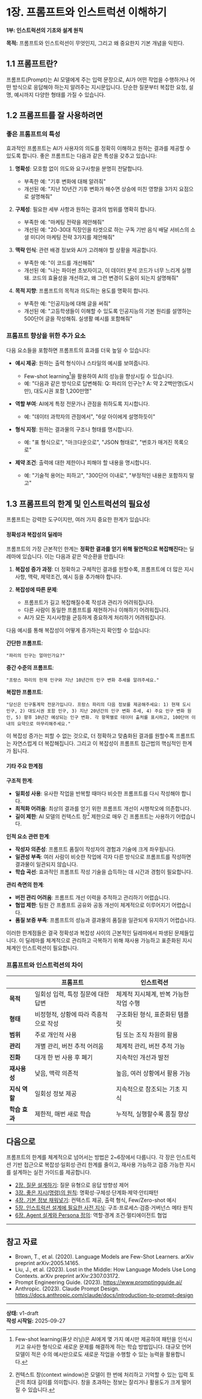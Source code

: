 # 1장. 프롬프트와 인스트럭션 이해하기

**1부: 인스트럭션의 기초와 설계 원칙**

**목적:** 프롬프트와 인스트럭션이 무엇인지, 그리고 왜 중요한지 기본 개념을 익힌다.

## 1.1 프롬프트란?

프롬프트(Prompt)는 AI 모델에게 주는 입력 문장으로, AI가 어떤 작업을 수행하거나 어떤 방식으로 응답해야 하는지 알려주는 지시문입니다. 단순한 질문부터 복잡한 요청, 설명, 예시까지 다양한 형태를 가질 수 있습니다.

## 1.2 프롬프트를 잘 사용하려면

### 좋은 프롬프트의 특성

효과적인 프롬프트는 AI가 사용자의 의도를 정확히 이해하고 원하는 결과를 제공할 수 있도록 합니다. 좋은 프롬프트는 다음과 같은 특성을 갖추고 있습니다:

1. **명확성**: 모호함 없이 의도와 요구사항을 분명히 전달합니다.
   - 부족한 예: "기후 변화에 대해 알려줘"
   - 개선된 예: "지난 10년간 기후 변화가 해수면 상승에 미친 영향을 3가지 요점으로 설명해줘"

2. **구체성**: 필요한 세부 사항과 원하는 결과의 범위를 명확히 합니다.
   - 부족한 예: "마케팅 전략을 제안해줘"
   - 개선된 예: "20-30대 직장인을 타겟으로 하는 구독 기반 음식 배달 서비스의 소셜 미디어 마케팅 전략 3가지를 제안해줘"

3. **맥락 인식**: 관련 배경 정보와 AI가 고려해야 할 상황을 제공합니다.
   - 부족한 예: "이 코드를 개선해줘"
   - 개선된 예: "나는 파이썬 초보자이고, 이 데이터 분석 코드가 너무 느리게 실행돼. 코드의 효율성을 개선하고, 왜 그런 변경이 도움이 되는지 설명해줘"

4. **목적 지향**: 프롬프트의 목적과 의도하는 용도를 명확히 합니다.
   - 부족한 예: "인공지능에 대해 글을 써줘"
   - 개선된 예: "고등학생들이 이해할 수 있도록 인공지능의 기본 원리를 설명하는 500단어 글을 작성해줘. 실생활 예시를 포함해줘"

### 프롬프트 향상을 위한 추가 요소

다음 요소들을 포함하면 프롬프트의 효과를 더욱 높일 수 있습니다:

- **예시 제공**: 원하는 출력 형식이나 스타일의 예시를 보여줍니다.
  - Few-shot learning[^1]을 활용하여 AI의 성능을 향상시킬 수 있습니다.
  - 예: "다음과 같은 방식으로 답변해줘: Q: 파리의 인구는? A: 약 2.2백만명(도시만), 대도시권 포함 1,200만명"

- **역할 부여**: AI에게 특정 전문가나 관점을 취하도록 지시합니다.
  - 예: "데이터 과학자의 관점에서", "6살 아이에게 설명하듯이"

- **형식 지정**: 원하는 결과물의 구조나 형태를 명시합니다.
  - 예: "표 형식으로", "마크다운으로", "JSON 형태로", "번호가 매겨진 목록으로"

- **제약 조건**: 출력에 대한 제한이나 피해야 할 내용을 명시합니다.
  - 예: "기술적 용어는 피하고", "300단어 이내로", "부정적인 내용은 포함하지 말고"

## 1.3 프롬프트의 한계 및 인스트럭션의 필요성

프롬프트는 강력한 도구이지만, 여러 가지 중요한 한계가 있습니다:

#### 정확성과 복잡성의 딜레마

프롬프트의 가장 근본적인 한계는 **정확한 결과를 얻기 위해 필연적으로 복잡해진다**는 딜레마에 있습니다. 이는 다음과 같은 악순환을 만듭니다:

1. **복잡성 증가 과정**: 더 정확하고 구체적인 결과를 원할수록, 프롬프트에 더 많은 지시사항, 맥락, 제약조건, 예시 등을 추가해야 합니다.

2. **복잡성에 따른 문제**: 
   - 프롬프트가 길고 복잡해질수록 작성과 관리가 어려워집니다.
   - 다른 사람이 동일한 프롬프트를 재현하거나 이해하기 어려워집니다.
   - AI가 모든 지시사항을 균등하게 중요하게 처리하기 어려워집니다.

다음 예시를 통해 복잡성이 어떻게 증가하는지 확인할 수 있습니다:

**간단한 프롬프트**: 
```
"파리의 인구는 얼마인가요?"
```

**중간 수준의 프롬프트**: 
```
"프랑스 파리의 현재 인구와 지난 10년간의 인구 변화 추세를 알려주세요."
```

**복잡한 프롬프트**: 
```
"당신은 인구통계학 전문가입니다. 프랑스 파리의 다음 정보를 제공해주세요: 1) 현재 도시 인구, 2) 대도시권 포함 인구, 3) 지난 20년간의 인구 변화 추세, 4) 주요 인구 변화 원인, 5) 향후 10년간 예상되는 인구 변화. 각 항목별로 데이터 출처를 표시하고, 100단어 이내의 요약으로 마무리해주세요."
```

이 복잡성 증가는 피할 수 없는 것으로, 더 정확하고 맞춤화된 결과를 원할수록 프롬프트는 자연스럽게 더 복잡해집니다. 그리고 이 복잡성이 프롬프트 접근법의 핵심적인 한계가 됩니다.

#### 기타 주요 한계점

**구조적 한계**:
- **일회성 사용**: 유사한 작업을 반복할 때마다 비슷한 프롬프트를 다시 작성해야 합니다.
- **최적화 어려움**: 최상의 결과를 얻기 위한 프롬프트 개선이 시행착오에 의존합니다.
- **길이 제한**: AI 모델의 컨텍스트 창[^2] 제한으로 매우 긴 프롬프트는 사용하기 어렵습니다.

**인적 요소 관련 한계**:
- **작성자 의존성**: 프롬프트 품질이 작성자의 경험과 기술에 크게 좌우됩니다.
- **일관성 부족**: 여러 사람이 비슷한 작업에 각자 다른 방식으로 프롬프트를 작성하면 결과물이 일관되지 않습니다.
- **학습 곡선**: 효과적인 프롬프트 작성 기술을 습득하는 데 시간과 경험이 필요합니다.

**관리 측면의 한계**:
- **버전 관리 어려움**: 프롬프트 개선 이력을 추적하고 관리하기 어렵습니다.
- **협업 제한**: 팀원 간 프롬프트 공유와 공동 개선이 체계적으로 이루어지기 어렵습니다.
- **품질 보증 부족**: 프롬프트의 성능과 결과물의 품질을 일관되게 유지하기 어렵습니다.

이러한 한계점들은 결국 정확성과 복잡성 사이의 근본적인 딜레마에서 파생된 문제들입니다. 이 딜레마를 체계적으로 관리하고 극복하기 위해 재사용 가능하고 표준화된 지시체계인 인스트럭션이 필요합니다.

### 프롬프트와 인스트럭션의 차이

|  | **프롬프트** | **인스트럭션** |
|---|------------|--------------|
| **목적** | 일회성 입력, 특정 질문에 대한 답변 | 체계적 지시체계, 반복 가능한 작업 수행 |
| **형태** | 비정형적, 상황에 따라 즉흥적으로 작성 | 구조화된 형식, 표준화된 템플릿 |
| **범위** | 주로 개인적 사용 | 팀 또는 조직 차원의 활용 |
| **관리** | 개별 관리, 버전 추적 어려움 | 체계적 관리, 버전 추적 가능 |
| **진화** | 대개 한 번 사용 후 폐기 | 지속적인 개선과 발전 |
| **재사용성** | 낮음, 맥락 의존적 | 높음, 여러 상황에서 활용 가능 |
| **지식 역할** | 일회성 정보 제공 | 지속적으로 참조되는 기초 지식 |
| **학습 효과** | 제한적, 매번 새로 학습 | 누적적, 실행할수록 품질 향상 |


## 다음으로

프롬프트의 한계를 체계적으로 넘어서는 방법은 2~6장에서 다룹니다. 각 장은 인스트럭션 기반 접근으로 복잡성·일회성·관리 한계를 줄이고, 재사용 가능하고 검증 가능한 지시를 설계하는 실전 가이드를 제공합니다.

- [2장. 질문 설계하기](02-questions.md): 질문 유형으로 응답 방향성 제어
- [3장. 좋은 지시(명령)의 원칙](03-good-instructions.md): 명확성·구체성·단계화·제약·안티패턴
- [4장. 기본 정보 채워넣기](04-context.md): 컨텍스트 제공, 출력 형식, Few/Zero-shot 예시
- [5장. 인스트럭션 설계에 필요한 사전 지식](05-meta-principles.md): 구조·프로세스·검증·거버넌스 메타 원칙
- [6장. Agent 설계와 Persona 정의](06-agent-persona.md): 역할·경계 조건·멀티에이전트 협업

---

## 참고 자료

- Brown, T., et al. (2020). Language Models are Few-Shot Learners. arXiv preprint arXiv:2005.14165.
- Liu, J., et al. (2023). Lost in the Middle: How Language Models Use Long Contexts. arXiv preprint arXiv:2307.03172.
- Prompt Engineering Guide. (2023). https://www.promptingguide.ai/
- Anthropic. (2023). Claude Prompt Design. https://docs.anthropic.com/claude/docs/introduction-to-prompt-design

---

[^1]: Few-shot learning(퓨샷 러닝)은 AI에게 몇 가지 예시만 제공하여 패턴을 인식시키고 유사한 형식으로 새로운 문제를 해결하게 하는 학습 방법입니다. 대규모 언어 모델이 적은 수의 예시만으로도 새로운 작업을 수행할 수 있는 능력을 활용합니다.
[^2]: 컨텍스트 창(context window)은 모델이 한 번에 처리하고 기억할 수 있는 입력 토큰의 최대 길이를 의미합니다. 창을 초과하는 정보는 잘리거나 활용도가 크게 떨어질 수 있습니다.

**상태:** v1-draft  
**작성 시작일:** 2025-09-27
